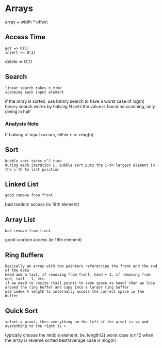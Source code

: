 # Arrays
array + width * offset

## Access Time
    get => O(1)
    insert => O(1)
delete => O(1)

## Search
    linear search takes n time
    scanning each input element
if the array is sorted, use binary search to have a worst case of log(n)
    binary search works by halving N until the value is found
    no scanning, only diving in half

### Analysis Note
If halving of input occurs, either n or nlog(n)

## Sort
    bubble sort takes n^2 time
    during each iteration i, bubble sort puts the i-th largest element in the i-th to last position

## Linked List
    good remove from front
bad random access (ie 18th element)

## Array List
    bad remove from front
good random access (ie 18th element)

## Ring Buffers
    basically an array with two pointers referencing the front and the end of the data
    head and a tail, if removing from front, head + 1, if removing from end, tail - 1, etc.
    if we need to resize (tail points to same space as head) then we loop around the ring buffer and copy into a larger ring buffer
    use index % length to internally access the correct space in the buffer

## Quick Sort
    select a pivot, then everything on the left of the pivot is <= and everything to the right is >
typically choose the middle element, (ie. length/2)
    worst case is n^2 when the array is reverse sorted
best/average case is nlog(n)
